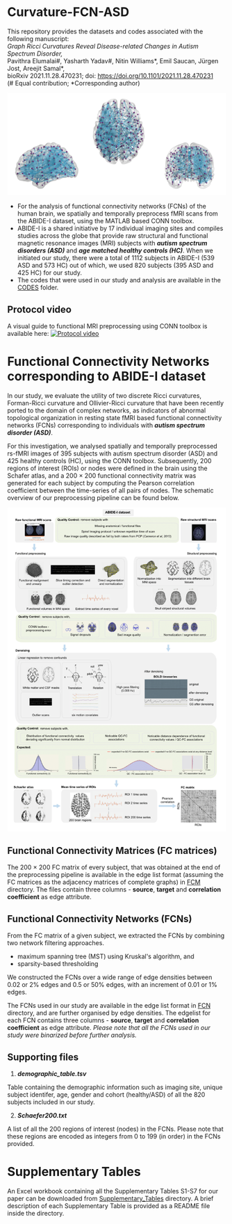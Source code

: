 # Curvature-FCN-ASD


This repository provides the datasets and codes associated with the following manuscript:<br>
<i>Graph Ricci Curvatures Reveal Disease-related Changes in Autism Spectrum Disorder,</i><br>
Pavithra Elumalai#, Yasharth Yadav#, Nitin Williams*, Emil Saucan, Jürgen Jost, Areejit Samal*,<br>
bioRxiv 2021.11.28.470231; doi: https://doi.org/10.1101/2021.11.28.470231<br>
(# Equal contribution; *Corresponding author)

![network example](https://github.com/asamallab/Curvature-FCN-ASD/blob/main/readme_image.png)

* For the analysis of functional connectivity networks (FCNs) of the human brain, we spatially and temporally preprocess fMRI scans from the ABIDE-I dataset, using the MATLAB based CONN toolbox.
* ABIDE-I is a shared initiative by 17 individual imaging sites and compiles studies across the globe that provide raw structural and functional magnetic resonance images (MRI) subjects with _**autism spectrum disorders (ASD)**_ and _**age matched healthy controls (HC)**_. When we initiated our study, there were a total of 1112 subjects in ABIDE-I (539 ASD and 573 HC) out of which, we used 820 subjects (395 ASD and 425 HC) for our study. 
* The codes that were used in our study and analysis are available in the [CODES](https://github.com/asamallab/Curvature-FCN-ASD/tree/main/CODES) folder.


## Protocol video 
A visual guide to functional MRI preprocessing using CONN toolbox is available here:
[![Protocol video](https://img.youtube.com/vi/MJG8-oUsLqg/0.jpg)](https://www.youtube.com/watch?v=ch7-dOA-Vlo)

# Functional Connectivity Networks corresponding to ABIDE-I dataset

In our study, we evaluate the utility of two discrete Ricci curvatures, Forman-Ricci curvature and Ollivier-Ricci curvature that have been recently ported to the domain of complex networks, as indicators of abnormal topological organization in resting state fMRI based functional connectivity networks (FCNs) corresponding to individuals with **_autism spectrum disorder (ASD)_**. 

For this investigation, we analysed spatially and temporally preprocessed rs-fMRI images of 395 subjects with autism spectrum disorder (ASD) and 425 healthy controls (HC), using the CONN toolbox. Subsequently, 200 regions of interest (ROIs) or nodes were defined in the brain using the Schafer atlas, and a 200 × 200 functional connectivity matrix was generated for each subject by computing the Pearson correlation coefficient between the time-series of all pairs of nodes. The schematic overview of our preprocessing pipeline can be found below.

![schema image](https://github.com/asamallab/Curvature-FCN-ASD/blob/main/README-SchemaImage.png)

## Functional Connectivity Matrices (FC matrices)

The 200 × 200 FC matrix of every subject, that was obtained at the end of the preprocessing pipeline is available in the edge list format (assuming the FC matrices as the adjacency matrices of complete graphs) in [FCM](https://github.com/asamallab/Curvature-FCN-ASD/tree/main/FCM) directory.
The files contain three columns - **source**, **target** and **correlation coefficient** as edge attribute.

## Functional Connectivity Networks (FCNs)

From the FC matrix of a given subject, we extracted the FCNs by combining two network filtering approaches.

* maximum spanning tree (MST) using Kruskal's algorithm, and 
* sparsity-based thresholding 

We constructed the FCNs over a wide range of edge densities between 0.02 or 2% edges and 0.5 or 50% edges, with an increment of 0.01 or 1% edges. 

The FCNs used in our study are available in the edge list format in [FCN](https://github.com/asamallab/Curvature-FCN-ASD/tree/main/FCN) directory, and are further organised by edge densities.
The edgelist for each FCN contains three columns - **source**, **target** and **correlation coefficient** as edge attribute.
_Please note that all the FCNs used in our study were binarized before further analysis._

## Supporting files

1. **_demographic_table.tsv_**

Table containing the demographic information such as imaging site, unique subject identifer, age, gender and cohort (healthy/ASD) of all the 820 subjects included in our study.

2. **_Schaefer200.txt_**

A list of all the 200 regions of interest (nodes) in the FCNs. Please note that these regions are encoded as integers from 0 to 199 (in order) in the FCNs provided.

# Supplementary Tables

An Excel workbook containing all the Supplementary Tables S1-S7 for our paper can be downloaded from [Supplementary_Tables](https://github.com/asamallab/Curvature-FCN-ASD/tree/main/Supplementary_Tables) directory. A brief description of each Supplementary Table is provided as a README file inside the directory.
